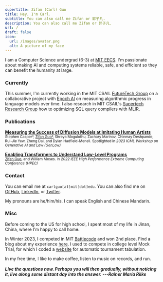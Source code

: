 ```yaml
---
supertitle: Zifan (Carl) Guo
title: Hey, I'm Carl.
subtitle: You can also call me Zifan or 郭子凡.
description: You can also call me Zifan or 郭子凡.
url: /
draft: false
icon:
  url: /images/avatar.png
  alt: A picture of my face
---
```


I am a Computer Science undergrad (6-3) at [MIT EECS](https://www.eecs.mit.edu/). I'm passionate about making AI and computing systems reliable, safe, and efficient so they can benefit the humanity at large.

### Currently

This summer, I'm currently working in the MIT CSAIL [FutureTech Group](https://futuretech.mit.edu/) on a collaborative project with [Epoch AI](https://epochai.org/) on measuring algorithmic progress in language models over time. I also research in MIT CSAIL's [Supertech Research Group](https://supertech.mit.edu/) how to optimizing SQL query compilers with MLIR.

### Publications

[**Measuring the Success of Diffusion Models at Imitating Human Artists**](https://github.com/thestephencasper/sd_cycle_consistency)
<sub>Stephen Casper*, <ins>Zifan Guo*</ins>, Shreya Mogulothu, Zachary Marinov, Chinmay Deshpande, Rui-Jie Yew, Zheng Dai, and Dylan Hadfield-Menell. Spotlighted in _2023 ICML Workshop on Generative AI and Law (GenLaw)_</sub>
<sub></sub>

[**Enabling Transformers to Understand Low-Level Programs**](https://ieeexplore.ieee.org/abstract/document/9926313) <br>
<sub><ins>Zifan Guo</ins>, and William Moses. In _2022 IEEE High Performance Extreme Computing Conference (HPEC)_</sub>

<!---
I am working with [Rashmi K. Vinayak](http://www.cs.cmu.edu/~rvinayak/) and [Jack Kosaian](https://jackkosaian.github.io/) in [TheSys research group](http://www.cs.cmu.edu/~rvinayak/#group) as part of the [Parallel Data Lab](https://www.pdl.cmu.edu/index.shtml) on efficient fault tolerance strategy for embedding tables in distributed deep learning training. We tailor it to work specifically well in modern industrial recommender systems.

My journey with MLSys started from my work at ByteDance. I contributed to the graph embedding models and infrastructure in Douyin and TikTok, now serving 600M+ global users. It did not stop there. This year at Uber, I owned, designed, developed, and launched the Recommended Dishes carousel on the Uber Eats home feed, satisfying the cravings of 90M+ eaters around the world.

As some side fun, I'm incubating an open-source project [Alpaca-Hub](https://alpaca-hub.github.io/) as an attempt to provide better versioning in ML workflows. Another project that concerns distributed DL training in Golang (temporarily named Groot) is in our pipeline too. Shoot me an email if you are interested.

I will be continuing my education at CMU as a fifth-year master in machine learning. At the meantime, I am seeking summer 2022 internships and/or full-time opportunities beyond. -->

### Contact

You can email me at `carlguo[at]mit[dot]edu`. You can also find me on [GitHub](https://github.com/carlguo866), [LinkedIn](https://www.linkedin.com/in/zifan-carl-guo), or [Twitter](https://twitter.com/CarlGuo866).

My pronouns are he/him/his. I can speak English and Chinese Mandarin.

### Misc

Before coming to the US for high school, I spent most of my life in Jinan, China, where I'm happy to call home.

In Winter 2023, I competed in MIT [Battlecode](https://battlecode.org/) and won 2nd place. Find a blog about my experience [here](https://battlecode.org/assets/files/postmortem-2023-gone-fishin.pdf). I used to compete in college level Mock Trial, for which I coded a [website](https://tabeasy.org/) for automatic tournament tabulation.

In my free time, I like to make coffee, listen to music on records, and run.
<br><br>
**_Live the questions now. Perhaps you will then gradually, without noticing it, live along some distant day into the answer. ---Rainer Maria Rilke_**
